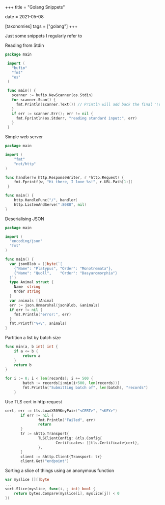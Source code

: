 +++
title = "Golang Snippets"

date = 2021-05-08

[taxonomies]
tags = ["golang"]
+++

Just some snippets I regularly refer to 

Reading from Stdin

```go
package main

 import (
   "bufio"
   "fmt"
   "os"
 )

 func main() {
   scanner := bufio.NewScanner(os.Stdin)
   for scanner.Scan() {
     fmt.Println(scanner.Text()) // Println will add back the final '\n'
   }
   if err := scanner.Err(); err != nil {
     fmt.Fprintln(os.Stderr, "reading standard input:", err)
   }
 }
```

Simple web server

```go
package main

import (
    "fmt"
    "net/http"
)

func handler(w http.ResponseWriter, r *http.Request) {
    fmt.Fprintf(w, "Hi there, I love %s!", r.URL.Path[1:])
 }

func main() {
    http.HandleFunc("/", handler)
    http.ListenAndServe(":8080", nil)
}
```

Deserialising JSON

```go
package main

import (
  "encoding/json"
  "fmt"
)

func main() {
  var jsonBlob = []byte(`[
    {"Name": "Platypus", "Order": "Monotremata"},
    {"Name": "Quoll",    "Order": "Dasyuromorphia"}
  ]`)
  type Animal struct {
    Name  string
    Order string
  }
  var animals []Animal
  err := json.Unmarshal(jsonBlob, &animals)
  if err != nil {
    fmt.Println("error:", err)
  }
  fmt.Printf("%+v", animals)
}
```

Partition a list by batch size

```go
func min(a, b int) int {
    if a <= b {
        return a
    }
    return b
}

for i := 0; i < len(records); i += 500 {
        batch := records[i:min(i+500, len(records))]
        fmt.Println("Submitting batch of", len(batch), "records")
    }
```


Use TLS cert in http request

```go
cert, err := tls.LoadX509KeyPair("<CERT>", "<KEY>")
       if err != nil {
               fmt.Println("Failed", err)
               return
       }
       tr := &http.Transport{
               TLSClientConfig: &tls.Config{
                       Certificates: []tls.Certificate{cert},
               },
       }
       client := &http.Client{Transport: tr}
       client.Get("endpoint")
```


Sorting a slice of things using an anonymous function

```go
var myslice [][]byte
...
sort.Slice(myslice, func(i, j int) bool {
    return bytes.Compare(myslice[i], myslice[j]) < 0
})
```


